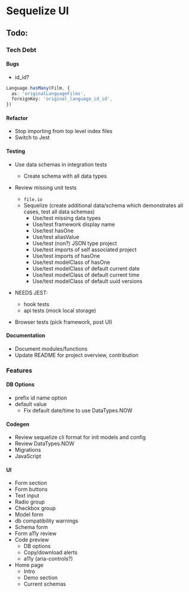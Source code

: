 # Sequelize UI

## Todo:

### Tech Debt

#### Bugs

- id_id?

```ts
Language.hasMany(Film, {
  as: 'originalLanguageFilms',
  foreignKey: 'original_language_id_id',
})
```

#### Refactor

- Stop importing from top level index files
- Switch to Jest

#### Testing

- Use data schemas in integration tests
  - Create schema with all data types
- Review missing unit tests

  - `file.io`
  - Sequelize (create additional data/schema which demonstrates all cases, test all data schemas)
    - Use/test missing data types
    - Use/test framework display name
    - Use/test hasOne
    - Use/test aliasValue
    - Use/test (non?) JSON type project
    - Use/test imports of self associated project
    - Use/test imports of hasOne
    - Use/test modelClass of hasOne
    - Use/test modelClass of default current date
    - Use/test modelClass of default current time
    - Use/test modelClass of default uuid versions

- NEEDS JEST:

  - hook tests
  - api tests (mock local storage)

- Browser tests (pick framework, post UI)

#### Documentation

- Document modules/functions
- Update README for project overview, contribution

### Features

#### DB Options

- prefix id name option
- default value
  - Fix default date/time to use DataTypes.NOW

#### Codegen

- Review sequelize cli format for init models and config
- Review DataTypes.NOW
- Migrations
- JavaScript

#### UI

- Form section
- Form buttons
- Text input
- Radio group
- Checkbox group
- Model form
- db compatibility warnings
- Schema form
- Form a11y review
- Code preview
  - DB options
  - Copy/download alerts
  - a11y (aria-controls?)
- Home page
  - Intro
  - Demo section
  - Current schemas
